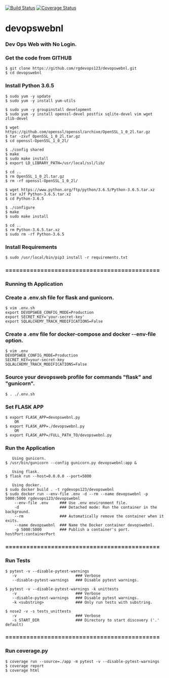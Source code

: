 [![Build Status](https://travis-ci.com/rgdevops123/devopswebnl.svg?branch=master)](https://travis-ci.com/rgdevops123/devopswebnl)
[![Coverage Status](https://coveralls.io/repos/github/rgdevops123/devopswebnl/badge.svg?branch=master)](https://coveralls.io/github/rgdevops123/devopswebnl?branch=master)

# devopswebnl
### Dev Ops Web with No Login.

### Get the code from GITHUB

    $ git clone https://github.com/rgdevops123/devopswebnl.git
    $ cd devopswebnl


### Install Python 3.6.5

    $ sudo yum -y update
    $ sudo yum -y install yum-utils

    $ sudo yum -y groupinstall development
    $ sudo yum -y install openssl-devel postfix sqlite-devel vim wget zlib-devel
    
    $ wget https://github.com/openssl/openssl/archive/OpenSSL_1_0_2l.tar.gz
    $ tar -zxvf OpenSSL_1_0_2l.tar.gz 
    $ cd openssl-OpenSSL_1_0_2l/
    
    $ ./config shared
    $ make
    $ sudo make install
    $ export LD_LIBRARY_PATH=/usr/local/ssl/lib/
    
    $ cd ..
    $ rm OpenSSL_1_0_2l.tar.gz
    $ rm -rf openssl-OpenSSL_1_0_2l/
    
    $ wget https://www.python.org/ftp/python/3.6.5/Python-3.6.5.tar.xz
    $ tar xJf Python-3.6.5.tar.xz
    $ cd Python-3.6.5
    
    $ ./configure
    $ make
    $ sudo make install
    
    $ cd ..
    $ rm Python-3.6.5.tar.xz
    $ sudo rm -rf Python-3.6.5


### Install Requirements

    $ sudo /usr/local/bin/pip3 install -r requirements.txt

 
### ============================================
### Running th Application

### Create a .env.sh file for flask and gunicorn.

    $ vim .env.sh
    export DEVOPSWEB_CONFIG_MODE=Production
    export SECRET_KEY='your-secret-key'
    export SQLALCHEMY_TRACK_MODIFICATIONS=False


### Create a .env file for docker-compose and docker --env-file option.
    $ vim .env
    DEVOPSWEB_CONFIG_MODE=Production
    SECRET_KEY=your-secret-key
    SQLALCHEMY_TRACK_MODIFICATIONS=False


### Source your devopsweb profile for commands "flask" and "gunicorn".

    $ . ./.env.sh


### Set FLASK APP
    $ export FLASK_APP=devopswebnl.py
        OR
    $ export FLASK_APP=./devopswebnl.py
        OR
    $ export FLASK_APP=/FULL_PATH_TO/devopswebnl.py


### Run the Application
       Using gunicorn.
    $ /usr/bin/gunicorn --config gunicorn.py devopswebnl:app &

       Using flask.
    $ flask run --host=0.0.0.0 --port=5000

       Using docker.
    $ sudo docker build . -t rgdevops123/devopswebnl
    $ sudo docker run --env-file .env -d --rm --name devopswebnl -p 5000:5000 rgdevops123/devopswebnl
        --env-file .env     ### Use .env environment file.
        -d                  ### Detached mode: Run the container in the background.
        --rm                ### Automatically remove the container when it exits.
        --name devopswebnl  ### Name the Docker container devopswebnl.
        -p 5000:5000        ### Publish a container's port. hostPort:containerPort


### ============================================
### Run Tests
    $ pytest -v --disable-pytest-warnings
       -v                          ### Verbose
       --disable-pytest-warnings   ### Disable pytest warnings.

    $ pytest -v --disable-pytest-warnings -k unittests
       -v                          ### Verbose
       --disable-pytest-warnings   ### Disable pytest warnings.
       -k <substring>              ### Only run tests with substring.

    $ nose2 -v -s tests_unittests
       -v                          ### Verbose
       -s START_DIR                ### Directory to start discovery ('.' default)

### ============================================
### Run coverage.py
    $ coverage run --source=./app -m pytest -v --disable-pytest-warnings
    $ coverage report
    $ coverage html

